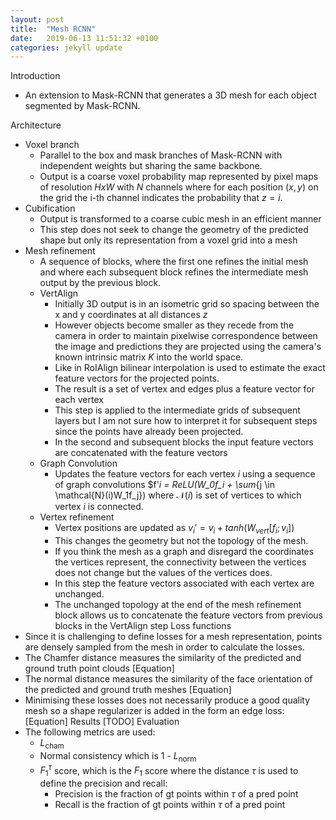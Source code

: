 ```yaml
---
layout: post
title:  "Mesh RCNN"
date:   2019-06-13 11:51:32 +0100
categories: jekyll update
---
```


Introduction
- An extension to Mask-RCNN that generates a 3D mesh for each object segmented by Mask-RCNN.

Architecture
- Voxel branch
    - Parallel to the box and mask branches of Mask-RCNN with independent weights but sharing the same backbone.
    - Output is a coarse voxel probability map represented by pixel maps of resolution $H x W$ with $N$ channels where for each position $(x,y)$ on the grid the i-th channel indicates the probability that $z = i$.
- Cubification
    - Output is transformed to a coarse cubic mesh in an efficient manner 
    - This step does not seek to change the geometry of the predicted shape but only its representation from a voxel grid into a mesh
- Mesh refinement
    - A sequence of blocks, where the first one refines the initial mesh and where each subsequent block refines the intermediate mesh output by the previous block. 
    - VertAlign
        - Initially 3D output is in an isometric grid so spacing between the x and y coordinates at all distances $z$
        - However objects become smaller as they recede from the camera in order to maintain pixelwise correspondence between the image and predictions they are projected using the camera's known intrinsic matrix $K$ into the world space.
        - Like in RoIAlign bilinear interpolation is used to estimate the exact feature vectors for the projected points. 
        - The result is a set of vertex and edges plus a feature vector for each vertex
        - This step is applied to the intermediate grids of subsequent layers but I am not sure how to interpret it for subsequent steps since the points have already been projected.
        - In the second and subsequent blocks the input feature vectors are concatenated with the feature vectors 
    - Graph Convolution 
        - Updates the feature vectors for each vertex  $i$ using a sequence of graph convolutions $f'_i = ReLU(W_0f_i + \sum_{j \in \mathcal{N}(i)W_1f_j}) where $\mathcal{N}(i)$ is set of vertices to which vertex $i$ is connected. 
    - Vertex refinement
        - Vertex positions are updated as $v_i' = v_i + tanh(W_{vert}[f_i;v_i])$
        - This changes the geometry but not the topology of the mesh.
        - If you think the mesh as a graph and disregard the coordinates the vertices represent, the connectivity between the vertices does not change but the values of the vertices does.
        - In this step the feature vectors associated with each vertex are unchanged.
        - The unchanged topology at the end of the mesh refinement block allows us to concatenate the feature vectors from previous blocks in the VertAlign step
Loss functions
- Since it is challenging to define losses for a mesh representation, points are densely sampled from the mesh in order to calculate the losses.
- The Chamfer distance measures the similarity of the predicted and ground truth point clouds
[Equation]
- The normal distance measures the similarity of the face orientation of the predicted and ground truth meshes 
[Equation]
- Minimising these losses does not necessarily produce a good quality mesh so a shape regularizer is added in the form an edge loss:
[Equation]
Results
[TODO]
Evaluation
- The following metrics are used:
    - $L_{\text{cham}}$
    - Normal consistency which is 1 - $L_{\text{norm}}$
    - $F_1^{\tau}$ score, which is the $F_1$ score where the distance $\tau$ is used to define the precision and recall:
        - Precision is the fraction of gt points within $\tau$ of a pred point
        - Recall is the fraction of gt points within $\tau$ of a pred point


    
    